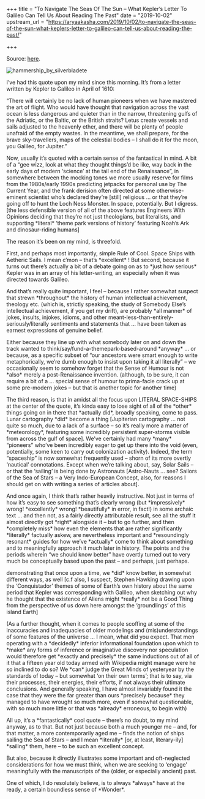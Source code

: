 +++
title = "To Navigate The Seas Of The Sun – What Kepler’s Letter To Galileo Can Tell Us About Reading The Past"
date = "2019-10-02"
upstream_url = "https://aryaakasha.com/2019/10/02/to-navigate-the-seas-of-the-sun-what-keplers-letter-to-galileo-can-tell-us-about-reading-the-past/"

+++

Source: [here](https://aryaakasha.com/2019/10/02/to-navigate-the-seas-of-the-sun-what-keplers-letter-to-galileo-can-tell-us-about-reading-the-past/).

![hammership_by_silverbladete](https://aryaakasha.files.wordpress.com/2019/10/hammership_by_silverbladete.jpg?w=676)

I’ve had this quote upon my mind since this morning. It’s from a letter written by Kepler to Galileo in April of 1610:

“There will certainly be no lack of human pioneers when we have mastered the art of flight. Who would have thought that navigation across the vast ocean is less dangerous and quieter than in the narrow, threatening gulfs of the Adriatic, or the Baltic, or the British straits? Letus create vessels and sails adjusted to the heavenly ether, and there will be plenty of people unafraid of the empty wastes. In the meantime, we shall prepare, for the brave sky-travellers, maps of the celestial bodies – I shall do it for the moon, you Galileo, for Jupiter.”

Now, usually it’s quoted with a certain sense of the fantastical in mind. A bit of a “gee wizz, look at what they thought things’d be like, way back in the early days of modern ‘science’ at the tail end of the Renaissance”, in somewhere between the mocking tones we more usually reserve for films from the 1980s/early 1990s predicting jetpacks for personal use by The Current Year, and the frank derision often directed at some otherwise-eminent scientist who’s declared they’re \[still\] religious … or that they’re going off to hunt the Loch Ness Monster. In space, potentially. But I digress. \[the less defensible version of all of the above features Engineers With Opinions deciding that they’re not just theologians, but literalists, and supporting \*literal\* ‘theme park versions of history’ featuring Noah’s Ark and dinosaur-riding humans\]

The reason it’s been on my mind, is threefold.

First, and perhaps most importantly, simple Rule of Cool. Space Ships with Aetheric Sails. I mean c’mon – that’s \*excellent\* ! But second, because it turns out there’s actually a bit of a debate going on as to \*just how serious\* Kepler was in an array of his letter-writing, an especially when it was directed towards Galileo.

And that’s really quite important, I feel – because I rather somewhat suspect that strewn \*throughout\* the history of human intellectual achievement, theology etc. (which is, strictly speaking, the study of Somebody Else’s intellectual achievement, if you get my drift), are probably \*all manner\* of jokes, insults, injokes, idioms, and other meant-less-than-entirely-seriously/literally sentiments and statements that … have been taken as earnest expressions of genuine belief.

Either because they line up with what somebody later on and down the track wanted to think/say/fund-a-themepark-based-around \*anyway\* … or because, as a specific subset of “our ancestors were smart enough to write metaphorically, we’re dumb enough to insist upon taking it all literally” – we occasionally seem to somehow forget that the Sense of Humour is not \*also\* merely a post-Renaissance invention. (although, to be sure, it can require a bit of a … special sense of humour to prima-facie crack up at some pre-modern jokes – but that is another topic for another time)

The third reason, is that in amidst all the focus upon LITERAL SPACE-SHIPS at the center of the quote, it’s kinda easy to lose sight of all of the \*other\* things going on in there that \*actually did\*, broadly speaking, come to pass. Lunar cartography \*did\* become a thing \[Jupiterian cartography … not quite so much, due to a lack of a surface – so it’s really more a matter of \*meteorology\*, featuring some incredibly persistent super-storms visible from across the gulf of space\]. We’ve certainly had many \*many\* “pioneers” who’ve been incredibly eager to get up there into the void (even, potentially, some keen to carry out colonization activity). Indeed, the term “spaceship” is now somewhat frequently used – shorn of its more overtly ‘nautical’ connotations. Except when we’re talking about, say, Solar Sails – or that the ‘sailing’ is being done by Astronauts \[Astro-Nauts … see? Sailors of the Sea of Stars – a Very Indo-European Concept, also, for reasons I should get on with writing a series of articles about\].

And once again, I think that’s rather heavily instructive. Not just in terms of how it’s easy to see something that’s clearly wrong (but \*impressively\* wrong! \*excellently\* wrong! \*beautifully\* in error, in fact!) in some archaic text … and then not, as a fairly directly attributable result, see all the stuff it almost directly got \*right\* alongside it – but to go further, and then \*completely miss\* how even the elements that are rather significantly \*literally\* factually askew, are nevertheless important and \*resoundingly resonant\* guides for how we’ve \*actually\* come to think about something and to meaningfully approach it much later in history. The points and the periods wherein “we should know better” have overtly turned out to very much be conceptually based upon the past – and perhaps, just perhaps.

demonstrating that once upon a time, we \*did\* know better, in somewhat different ways, as well \[c.f also, I suspect, Stephen Hawking drawing upon the ‘Conquistador’ themes of some of Earth’s own history about the same period that Kepler was corresponding with Galileo, when sketching out why he thought that the existence of Aliens might \*really\* not be a Good Thing from the perspective of us down here amongst the ‘groundlings’ of this island Earth\]

(As a further thought, when it comes to people scoffing at some of the inaccuracies and inadequacies of older modelings and (mis)understandings of some features of the universe … I mean, what did you expect. That men operating with a \*decidedly\* inferior informational foundation upon which to \*make\* any forms of inference or imaginative discovery nor speculation would therefore get \*exactly and precisely\* the same inductions out of all of it that a fifteen year old today armed with Wikipedia might manage were he so inclined to do so? We \*can\* judge the Great Minds of yesteryear by the standards of today – but somewhat ‘on their own terms’; that is to say, via their processes, their energies, their efforts, if not always their ultimate conclusions. And generally speaking, I have almost invariably found it the case that they were the far greater than ours \*precisely because\* they managed to have wrought so much more, even if somewhat questionable, with so much more little or that was \*already\* erroneous, to begin with)

All up, it’s a \*fantastically\* cool quote – there’s no doubt, to my mind anyway, as to that. But not just because both a much younger me – and, for that matter, a more contemporarily aged me – finds the notion of ships sailing the Sea of Stars – and I mean \*literally\* \[or, at least, literary-ily\] \*sailing\* them, here – to be such an excellent concept.

But also, because it directly illustrates some important and oft-neglected considerations for how we must think, when we are seeking to ‘engage’ meaningfully with the manuscripts of the (older, or especially ancient) past.

One of which, I do resolutely believe, is to always \*always\* have at the ready, a certain boundless sense of \*Wonder\*.